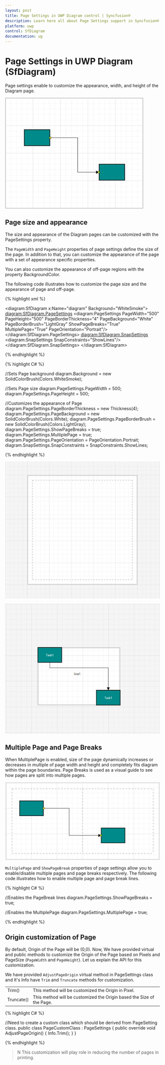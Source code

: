 ```yaml
---
layout: post
title: Page Settings in UWP Diagram control | Syncfusion®
description: Learn here all about Page Settings support in Syncfusion® UWP Diagram (SfDiagram) control and more.
platform: uwp
control: SfDiagram
documentation: ug
---
```


# Page Settings in UWP Diagram (SfDiagram)

Page settings enable to customize the appearance, width, and height of the Diagram page.

![UWP SfDiagram customize the page of node](Page-Settings_images/Page-Settings_img1.jpeg)

## Page size and appearance

The size and appearance of the Diagram pages can be customized with the PageSettings property.

The `PageWidth` and `PageHeight` properties of page settings define the size of the page. In addition to that, you can customize the appearance of the page with a set of appearance specific properties. 

You can also customize the appearance of off-page regions with the property BackgroundColor.

The following code illustrates how to customize the page size and the appearance of page and off-page.

{% highlight xml %}

<diagram:SfDiagram x:Name="diagram" Background="WhiteSmoke">
  <diagram:SfDiagram.PageSettings>
    <diagram:PageSettings PageWidth="500" PageHeight="500" 
                          PageBorderThickness="4" PageBackground="White"
                          PageBorderBrush="LightGray" ShowPageBreaks="True"     
                          MultiplePage="True" PageOrientation="Portrait"/>
    </diagram:SfDiagram.PageSettings> 
  <diagram:SfDiagram.SnapSettings>
    <diagram:SnapSettings SnapConstraints="ShowLines"/>
  </diagram:SfDiagram.SnapSettings>
</diagram:SfDiagram>

{% endhighlight %}

{% highlight C# %}

//Sets Page background
diagram.Background = new SolidColorBrush(Colors.WhiteSmoke);

//Sets Page size
diagram.PageSettings.PageWidth = 500;
diagram.PageSettings.PageHeight = 500;

//Customizes the appearance of Page
diagram.PageSettings.PageBorderThickness = new Thickness(4);
diagram.PageSettings.PageBackground = new SolidColorBrush(Colors.White);
diagram.PageSettings.PageBorderBrush = new SolidColorBrush(Colors.LightGray);
diagram.PageSettings.ShowPageBreaks = true;
diagram.PageSettings.MultiplePage = true;
diagram.PageSettings.PageOrientation = PageOrientation.Portrait;
diagram.SnapSettings.SnapConstraints = SnapConstraints.ShowLines;

{% endhighlight %}

![UWP SfDiagram displays border thickness of page](Page-Settings_images/Page-Settings_img2.jpeg)

![UWP SfDiagram displays border thickness page with node](Page-Settings_images/Page-Settings_img3.jpeg)

## Multiple Page and Page Breaks

When MultiplePage is enabled, size of the page dynamically increases or decreases in multiple of page width and height and completely fits diagram within the page boundaries. Page Breaks is used as a visual guide to see how pages are split into multiple pages.

![UWP SfDiagram displays multiple page](Page-Settings_images/Page-Settings_img4.jpeg)

`MultiplePage` and `ShowPageBreak` properties of page settings allow you to enable/disable multiple pages and page breaks respectively. The following code illustrates how to enable multiple page and page break lines.

{% highlight C# %}

//Enables the PageBreak lines
diagram.PageSettings.ShowPageBreaks = true;

//Enables the MultiplePage
diagram.PageSettings.MultiplePage = true;

{% endhighlight %}

## Origin customization of Page

By default, Origin of the Page will be (0,0). Now, We have provided virtual and public methods to customize the Origin of the Page based on Pixels and PageSize (`PageWidth` and `PageHeight`).
Let us explain the API for this customization.

We have provided `AdjustPageOrigin` virtual method in PageSettings class and It's Info have `Trim` and `Truncate` methods for customization.

<table>
<tr>
<td>
Trim()
</td>
<td>
This method will be customized the Origin in Pixel.
</td>
</tr>
<tr>
<td>
Truncate()
</td>
<td>
This method will be customized the Origin based the Size of the Page. 
</td>
</tr>
</table>

{% highlight C# %}

//Need to create a custom class which should be derived from PageSetting class.
public class PageCustomClass : PageSettings
    {
        public override void AdjustPageOrigin()
        {
            Info.Trim();
        }
    }
    
{% endhighlight %}

>N This customization will play role in reducing the number of pages in printing.
